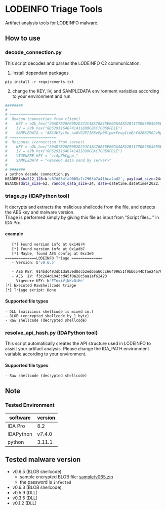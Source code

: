 # LODEINFO Triage Tools
Artifact analysis tools for LODEINFO malware.

## How to use

### decode_connection.py
This script decodes and parses the LODEINFO C2 communication.

1. install dependant packages
```
pip install -r requirements.txt
```

2. change the KEY, IV, and SAMPLEDATA environment variables according to your environment and run.
```sh
########
#  
# =====================
#  Beacon (connection from client)  
#    KEY = a2b_hex("20AD7B28FE0D2D223C48A76E35EE0DA3AEA2B1175D69804605EC43EA4687F785")
#    IV = a2b_hex("8D5291164B7414118D0C8AC7C050FD1E")
#    SAMPLEDATA = "AB34bTyi5o_=w8VCUPIIRBvPp08lpwxFeug1tuEhYA2BB2MGCvHya2amXKISUQjThbsuNCwLZvSPlSIvGGcNR_MBHzDIu-tDQcViLgCy-Hh4eHh53fGqgnqF5UZQSK-Ree6zdkoavkNz696t-7Wcv684IzZ21rq4OjopCEtVhAqIIL9StMKNZlij_7ZF1Kmp0rMI4rlwX1gPxdGdMvqSgBFilVttK6-aYm3jmsGJ-BdXXimM9GIRelhCPAIEVwWKsYZSCiz3awFKvu7ZvbqDPmS6cQ.."
# =====================
#  Response (connection from server) 
#    KEY = a2b_hex("20AD7B28FE0D2D223C48A76E35EE0DA3AEA2B1175D69804605EC43EA4687F785")
#    IV = a2b_hex("8D5291164B7414118D0C8AC7C050FD1E")
#    VIGENERE_KEY = "zlApZbCgpp_"
#    SAMPLEDATA = "<Base64 data send by server>"
#
# #######
❯ python decode_connection.py 
HEADER(sha512_128=b'e87d884fa9005a7c2963b7a41bca4ad2', payload_size=244)
BEACON(data_size=62, random_data_size=24, date=datetime.datetime(2022, 8, 18, 19, 11, 46), ansi='932', mac_addr='000C2932F71A', computer_name='DESKTOP-81OMVP8', xor_key='zlApZbCgpp_', version='v0.6.3', random_data=b'cV4dXd7e5tIKGmK8ZdHBtw..')
```

### triage.py (IDAPython tool)
It decrypts and extracts the malicious shellcode from the file, and detects the AES key and malware version.  
Triage is performed simply by giving this file as input from "Script files..." in IDA Pro.  

#### example
```sh
   [*] Found version info at 0x14874
   [*] Found version info at 0x1adb7
   [*] Maybe, found AES config at 0xc3e9
==============LODEINFO Triage ==============
   - Version: b'v0.6.5'

   - AES KEY: 914bdc493db1da93ed8dcb2edb6a66cc66409651f9bb6544bfae24a79e5fa12e
   - AES  IV: f3c264d1043cd45f8a20c5aa1af62423
   - Vigenere KEY: b'ETnxiVjNKzOiHe'
[*] Executed RawShellcode triage
[*] Triage script: Done
```

#### Supported file types
    - DLL (malicious shellcode is mixed in.)
    - BLOB (encrypted shellcode by 1 byte)
    - Raw shellcode (decrypted shellcode)

### resolve_api_hash.py (IDAPython tool)
This script automatically creates the API structure used in LODEINFO to assist your artifact analysis.
Please change the IDA_PATH environment variable according to your environment.

#### Supported file types
    - Raw shellcode (decrypted shellcode)

## Note
### Tested Environment
|  software |  version  |
| ---- | ---- |
|  IDA Pro  |  8.2  |
|  IDAPython  | v7.4.0  |
|  python | 3.11.1 | 

## Tested malware version
- v0.6.5 (BLOB shellcode)
    - sample encrypted BLOB file: [sample/v065.zip](https://github.com/nflabs/aa_tools/tree/main/lodeinfo/sample/v065.zip)
    - the password is `infected`
- v0.6.3 (BLOB shellcode)
- v0.5.9 (DLL)
- v0.3.5 (DLL)
- v0.1.2 (DLL)
